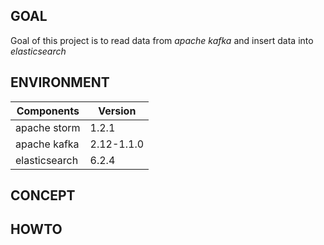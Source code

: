 ## GOAL

Goal of this project is to read data from *apache kafka* and insert data into *elasticsearch*

## ENVIRONMENT

|Components|Version|
|----------|-------|
|apache storm|1.2.1|
|apache kafka|2.12-1.1.0
|elasticsearch|6.2.4

## CONCEPT




## HOWTO
